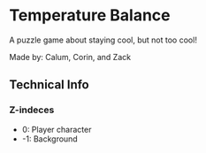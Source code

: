 # Temperature Balance
A puzzle game about staying cool, but not too cool!

Made by: Calum, Corin, and Zack
## Technical Info
### Z-indeces
- 0: Player character
- -1: Background
